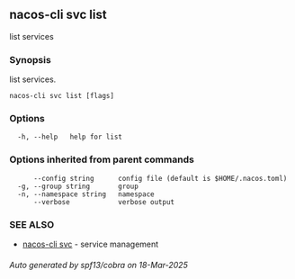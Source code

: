 ## nacos-cli svc list

list services

### Synopsis

list services.

```
nacos-cli svc list [flags]
```

### Options

```
  -h, --help   help for list
```

### Options inherited from parent commands

```
      --config string      config file (default is $HOME/.nacos.toml)
  -g, --group string       group
  -n, --namespace string   namespace
      --verbose            verbose output
```

### SEE ALSO

* [nacos-cli svc](nacos-cli_svc.md)	 - service management

###### Auto generated by spf13/cobra on 18-Mar-2025
